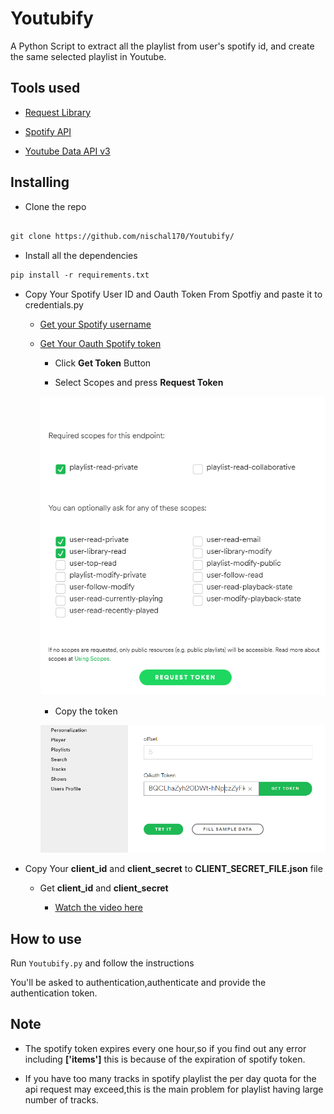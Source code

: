 # Youtubify
A Python Script to extract all the playlist from user's spotify id, and create the same selected playlist in Youtube.


## Tools used

- [Request Library](https://realpython.com/python-requests/)

- [Spotify API](https://developer.spotify.com/)

- [Youtube Data API v3](https://developers.google.com/youtube/v3)

## Installing

  - Clone the repo
  
  ``` html
  
  git clone https://github.com/nischal170/Youtubify/
  
  ```
  - Install all the dependencies
  ``` html
pip install -r requirements.txt
```
- Copy Your Spotify User ID and Oauth Token From Spotfiy and paste it to  credentials.py 

    - [Get your Spotify username](https://www.spotify.com/us/account/overview/)
    
    - [Get Your Oauth Spotify token](https://developer.spotify.com/console/get-playlists/)
      
      - Click **Get Token** Button
      
      - Select Scopes and press **Request Token**
      
      ![alt text](images/selectscope.png)
      
      - Copy the token 
      
      ![alt text](images/oauthtoken2.png)
      
- Copy Your **client_id** and **client_secret** to **CLIENT_SECRET_FILE.json** file

  - Get **client_id** and **client_secret** 

     - [Watch the video here](https://youtube.com/)
     
     
## How to use
  Run ```Youtubify.py``` and follow the instructions 
  
  You'll be asked to authentication,authenticate and provide the authentication token.
  
  
  
  ## Note
   - The spotify token expires every one hour,so if you find out any error including **['items']** this is because of the expiration of spotify token.
   
   - If you have too many tracks in spotify playlist the per day quota for the api request may exceed,this is the main problem for playlist having large number of tracks.
  
  
     
     
     
     
     

     
  
  
      
      
    
    
